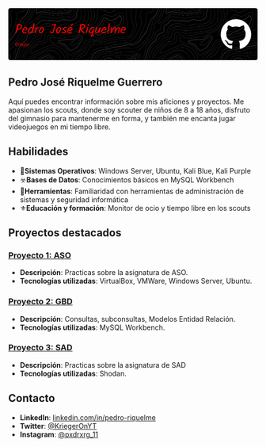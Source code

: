 <img src="img/image.png" class="banner">

## Pedro José Riquelme Guerrero
Aquí puedes encontrar información sobre mis aficiones y proyectos. Me apasionan los scouts, donde soy scouter de niños de 8 a 18 años, disfruto del gimnasio para mantenerme en forma, y también me encanta jugar videojuegos en mi tiempo libre.


## Habilidades
- 🐉**Sistemas Operativos**: Windows Server, Ubuntu, Kali Blue, Kali Purple
- ☣️**Bases de Datos**: Conocimientos básicos en MySQL Workbench
- 🔨**Herramientas**: Familiaridad con herramientas de administración de sistemas y seguridad informática
- ⚜️**Educación y formación**: Monitor de ocio y tiempo libre en los scouts
## Proyectos destacados
### [Proyecto 1: ASO](https://github.com/IXKrieger/ASIR-ASO)
- **Descripción**: Practicas sobre la asignatura de ASO.
- **Tecnologías utilizadas**: VirtualBox, VMWare, Windows Server, Ubuntu.


### [Proyecto 2: GBD](https://github.com/IXKrieger/ASIR-GBD)
- **Descripción**: Consultas, subconsultas, Modelos Entidad Relación.
- **Tecnologías utilizadas**: MySQL Workbench.


### [Proyecto 3: SAD](https://github.com/IXKrieger/ASIR-SAD)
- **Descripción**: Practicas sobre la asignatura de SAD
- **Tecnologías utilizadas**: Shodan.


## Contacto
- **LinkedIn**: [linkedin.com/in/pedro-riquelme](https://www.linkedin.com/in/pedro-jos%C3%A9-riquelme-guerrero-a51b2a329/)
- **Twitter**: [@KriegerOnYT](https://x.com/KriegerOnYT)
- **Instagram**: [@pxdrxrg_11](https://www.instagram.com/pxdrxrg_11/)

